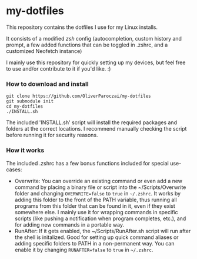 # my-dotfiles

This repository contains the dotfiles I use for my Linux installs.

It consists of a modified *zsh* config (autocompletion, custom history and prompt, a few added functions that can be toggled in .zshrc, and a customized Neofetch instance)

I mainly use this repository for quickly setting up my devices, but feel free to use and/or contribute to it if you'd like. :)

### How to download and install

```
git clone https://github.com/OliverParoczai/my-dotfiles
git submodule init
cd my-dotfiles
./INSTALL.sh
```

The included 'INSTALL.sh' script will install the required packages and folders at the correct locations. I recommend manually checking the script before running it for security reasons.

### How it works

The included .zshrc has a few bonus functions included for special use-cases:

- Overwrite: You can override an existing command or even add a new command by placing a binary file or script into the ~/Scripts/Overwrite folder and changing `OVERWRITE=false` to `true` in `~/.zshrc`. It works by adding this folder to the front of the PATH variable, thus running all programs from this folder that can be found in it, even if they exist somewhere else. I mainly use it for wrapping commands in specific scripts (like pushing a notification when program completes, etc.), and for adding new commands in a portable way.
- RunAfter: If it gets enabled, the ~/Scripts/RunAfter.sh script will run after the shell is initalized. Good for setting up quick command aliases or adding specific folders to PATH in a non-permanent way. You can enable it by changing `RUNAFTER=false` to `true` in `~/.zshrc`.

